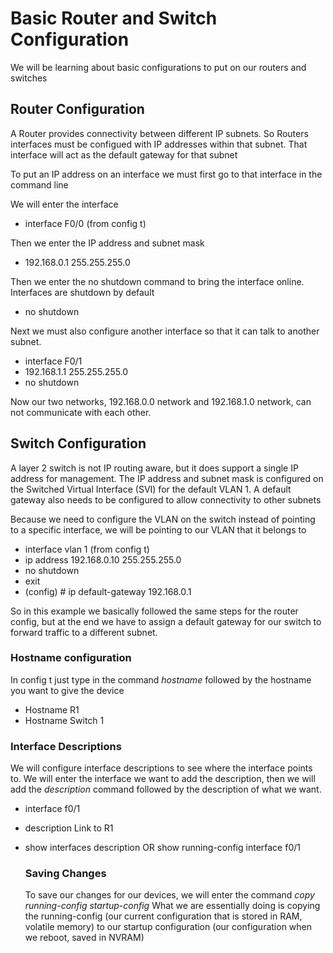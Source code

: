 # Basic Router and Switch Configuration

We will be learning about basic configurations to put on our routers and switches

## Router Configuration

A Router provides connectivity between different IP subnets.
So Routers interfaces must be configued with IP addresses within that subnet. That interface will act as the default gateway for that subnet

To put an IP address on an interface we must first go to that interface in the command line

We will enter the interface

- interface F0/0 (from config t)

Then we enter the IP address and subnet mask

- 192.168.0.1 255.255.255.0

Then we enter the no shutdown command to bring the interface online. Interfaces are shutdown by default

- no shutdown

Next we must also configure another interface so that it can talk to another subnet.

- interface F0/1
- 192.168.1.1 255.255.255.0
- no shutdown

Now our two networks, 192.168.0.0 network and 192.168.1.0 network, can not communicate with each other.

## Switch Configuration

A layer 2 switch is not IP routing aware, but it does support a single IP address for management.
The IP address and subnet mask is configured on the Switched Virtual Interface (SVI) for the default VLAN 1.
A default gateway also needs to be configured to allow connectivity to other subnets

Because we need to configure the VLAN on the switch instead of pointing to a specific interface, we will be pointing to our VLAN that it belongs to

- interface vlan 1 (from config t)
- ip address 192.168.0.10 255.255.255.0
- no shutdown
- exit
- (config) # ip default-gateway 192.168.0.1

So in this example we basically followed the same steps for the router config, but at the end we have to assign a default gateway for our switch to forward traffic to a different subnet.


### Hostname configuration

In config t just type in the command _hostname_ followed by the hostname you want to give the device
- Hostname R1
- Hostname Switch 1

### Interface Descriptions

We will configure interface descriptions to see where the interface points to. We will enter the interface we want to add the description, then we will add the _description_ command followed by the description of what we want.

- interface f0/1
- description Link to R1
- show interfaces description OR show running-config interface f0/1

  ### Saving Changes

  To save our changes for our devices, we will enter the command _copy running-config startup-config_
  What we are essentially doing is copying the running-config (our current configuration that is stored in RAM, volatile memory) to our startup configuration (our configuration when we reboot, saved in NVRAM)


  

